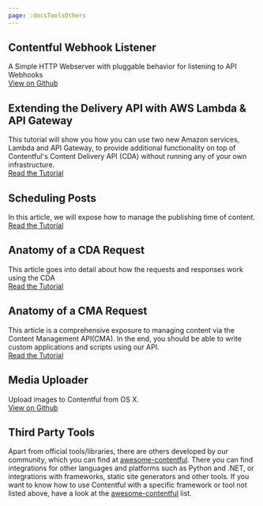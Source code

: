 ```yaml
---
page: :docsToolsOthers
---
```


## Contentful Webhook Listener

A Simple HTTP Webserver with pluggable behavior for listening to API Webhooks<br>
[View on Github](https://github.com/contentful/contentful-webhook-listener.rb)

## Extending the Delivery API with AWS Lambda & API Gateway

This tutorial will show you how you can use two new Amazon services, Lambda and API Gateway, to provide additional functionality on top of Contentful's Content Delivery API (CDA) without running any of your own infrastructure.<br>
[Read the Tutorial](/developers/docs/tutorials/general/delivery-api-lambda-and-api-gateway/)

## Scheduling Posts

In this article, we will expose how to manage the publishing time of content.<br>
[Read the Tutorial](/developers/docs/tutorials/general/scheduling-posts/)

## Anatomy of a CDA Request

This article goes into detail about how the requests and responses work using the CDA<br>
[Read the Tutorial](/developers/docs/tutorials/general/anatomy-cda-request/)

## Anatomy of a CMA Request

This article is a comprehensive exposure to managing content via the Content Management API(CMA). In the end, you should be able to write custom applications and scripts using our API.<br>
[Read the Tutorial](/developers/docs/tutorials/general/anatomy-cma-request/)

## Media Uploader

Upload images to Contentful from OS X.<br>
[View on Github](https://github.com/contentful/image-uploader-app)

## Third Party Tools

Apart from official tools/libraries, there are others developed by our community, which you can find at [awesome-contentful](https://github.com/contentful-labs/awesome-contentful).
There you can find integrations for other languages and platforms such as Python and .NET, or integrations with frameworks, static site generators and other tools.
If you want to know how to use Contentful with a specific framework or tool not listed above, have a look at the [awesome-contentful](https://github.com/contentful-labs/awesome-contentful) list.

